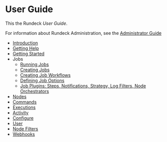# User Guide

This the Rundeck _User Guide_.

For information about Rundeck Administration, see the [Administrator Guide](/administration/index.md)

- [Introduction](/manual/01-introduction.md)
- [Getting Help](/manual/02-getting-help.md)
- [Getting Started](/manual/03-getting-started.md)
- Jobs
  - [Running Jobs](/manual/04-jobs.md)
  - [Creating Jobs](/manual/creating-jobs.md)
  - [Creating Job Workflows](/manual/job-workflows.md)
  - [Defining Job Options](/manual/job-options.md)
  - [Job Plugins: Steps, Notifications, Strategy, Log Filters, Node Orchestrators](/manual/job-plugins.md)
- [Nodes](/manual/05-nodes.md)
- [Commands](/manual/06-commands.md)
- [Executions](/manual/07-executions.md)
- [Activity](/manual/08-activity.md)
- [Configure](/manual/09-configure.md)
- [User](/manual/10-user.md)
- [Node Filters](/manual/11-node-filters.md)
- [Webhooks](/manual/12-webhooks.md)
